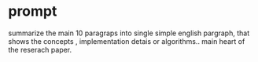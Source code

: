 # prompt
summarize the main 10 paragraps into single simple english pargraph, that shows the concepts , implementation detais or algorithms.. main heart of the reserach paper.
